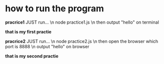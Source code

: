 # how to run the program

**pracrice1**
JUST run...
\n
node practice1.js
\n
then output "hello" on terminal

**that is my first practie**

**pracrice2**
JUST run...
\n
node practice2.js
\n
then open the browser which port is 8888
\n
output "hello" on browser

**that is my second practie**
